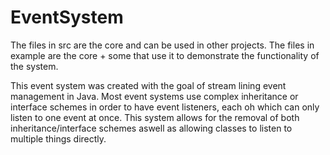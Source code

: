 # EventSystem

The files in src are the core and can be used in other projects.
The files in example are the core + some that use it to demonstrate the functionality of the system.

This event system was created with the goal of stream lining event management in Java. 
Most event systems use complex inheritance or interface schemes in order to have event listeners, each oh which can only listen to one event at once.
This system allows for the removal of both inheritance/interface schemes aswell as allowing classes to listen to multiple things directly.
